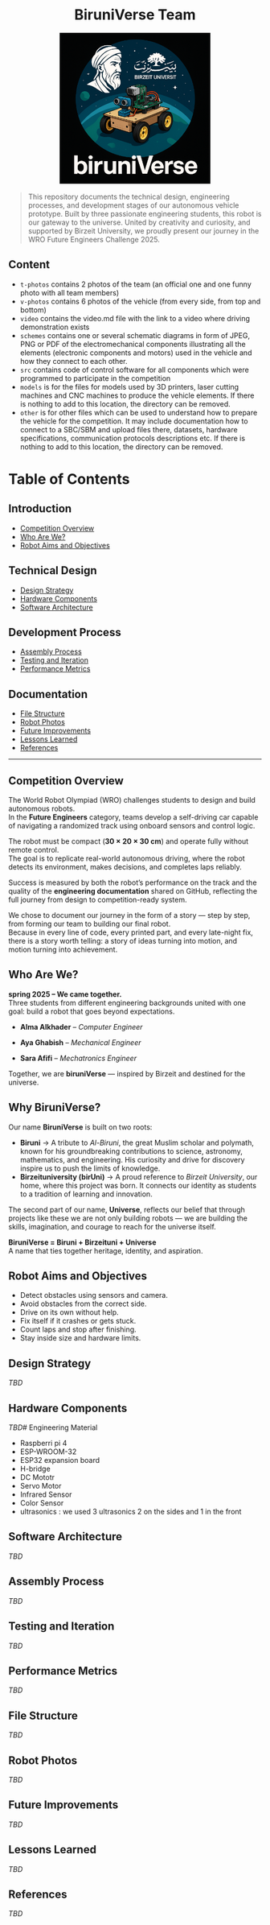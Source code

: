 <h1 align="center">BiruniVerse Team</h1>
<p align="center">
  <img src="logo2.PNG" alt="BiruniVerse Logo" width="300"/>

>  This repository documents the technical design, engineering processes, and development stages of our autonomous vehicle prototype. Built by three passionate engineering students, this robot is our gateway to the universe. United by creativity and curiosity, and supported by Birzeit University, we proudly present our journey in the WRO Future Engineers Challenge 2025.
## Content

* `t-photos` contains 2 photos of the team (an official one and one funny photo with all team members)
* `v-photos` contains 6 photos of the vehicle (from every side, from top and bottom)
* `video` contains the video.md file with the link to a video where driving demonstration exists
* `schemes` contains one or several schematic diagrams in form of JPEG, PNG or PDF of the electromechanical components illustrating all the elements (electronic components and motors) used in the vehicle and how they connect to each other.
* `src` contains code of control software for all components which were programmed to participate in the competition
* `models` is for the files for models used by 3D printers, laser cutting machines and CNC machines to produce the vehicle elements. If there is nothing to add to this location, the directory can be removed.
* `other` is for other files which can be used to understand how to prepare the vehicle for the competition. It may include documentation how to connect to a SBC/SBM and upload files there, datasets, hardware specifications, communication protocols descriptions etc. If there is nothing to add to this location, the directory can be removed.
# Table of Contents

## Introduction
- [ Competition Overview](#-competition-overview)
- [ Who Are We?](#-who-are-we)
- [ Robot Aims and Objectives](#-robot-aims-and-objectives)

##  Technical Design
- [ Design Strategy](#-design-strategy)
- [ Hardware Components](#-hardware-components)
- [ Software Architecture](#-software-architecture)

##  Development Process
- [ Assembly Process](#️-assembly-process)
- [ Testing and Iteration](#-testing-and-iteration)
- [ Performance Metrics](#-performance-metrics)

##  Documentation
- [ File Structure](#-file-structure)
- [ Robot Photos](#-robot-photos)
- [ Future Improvements](#-future-improvements)
- [ Lessons Learned](#-lessons-learned)
- [ References](#-references)

---

## Competition Overview

The World Robot Olympiad (WRO) challenges students to design and build autonomous robots.  
In the **Future Engineers** category, teams develop a self-driving car capable of navigating a randomized track using onboard sensors and control logic.  

The robot must be compact (**30 × 20 × 30 cm**) and operate fully without remote control.  
The goal is to replicate real-world autonomous driving, where the robot detects its environment, makes decisions, and completes laps reliably.  

Success is measured by both the robot’s performance on the track and the quality of the **engineering documentation** shared on GitHub, reflecting the full journey from design to competition-ready system.  

We chose to document our journey in the form of a story — step by step, from forming our team to building our final robot.  
Because in every line of code, every printed part, and every late-night fix, there is a story worth telling: a story of ideas turning into motion, and motion turning into achievement.  

##  Who Are We?

**spring 2025 – We came together.**  
Three students from different engineering backgrounds united with one goal: build a robot that goes beyond expectations.

-  **Alma Alkhader** – _Computer Engineer_  


-  **Aya Ghabish** – _Mechanical Engineer_  


- **Sara Afifi** – _Mechatronics Engineer_  


Together, we are **biruniVerse** — inspired by Birzeit and destined for the universe.

## Why BiruniVerse?

Our name **BiruniVerse** is built on two roots:  

- **Biruni** → A tribute to *Al-Biruni*, the great Muslim scholar and polymath, known for his groundbreaking contributions to science, astronomy, mathematics, and engineering. His curiosity and drive for discovery inspire us to push the limits of knowledge.  
- **Birzeituniversity (birUni)** → A proud reference to *Birzeit University*, our home, where this project was born. It connects our identity as students to a tradition of learning and innovation.  

The second part of our name, **Universe**, reflects our belief that through projects like these we are not only building robots — we are building the skills, imagination, and courage to reach for the universe itself.  

**BiruniVerse = Biruni + Birzeituni + Universe**  
A name that ties together heritage, identity, and aspiration.  

##  Robot Aims and Objectives

- Detect obstacles using sensors and camera.  
- Avoid obstacles from the correct side.  
- Drive on its own without help.  
- Fix itself if it crashes or gets stuck.  
- Count laps and stop after finishing.  
- Stay inside size and hardware limits.


##  Design Strategy
_TBD_

##  Hardware Components
_TBD_# Engineering Material
- Raspberri pi 4
- ESP-WROOM-32
- ESP32 expansion board
- H-bridge
- DC Mototr
- Servo Motor
- Infrared Sensor
- Color Sensor
- ultrasonics : we used 3 ultrasonics 2 on the sides and 1 in the front

##  Software Architecture
_TBD_

##  Assembly Process
_TBD_

##  Testing and Iteration
_TBD_

##  Performance Metrics
_TBD_

##  File Structure
_TBD_

##  Robot Photos
_TBD_

##  Future Improvements
_TBD_

##  Lessons Learned
_TBD_

##  References
_TBD_



